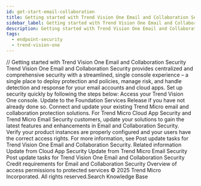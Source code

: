 ```yaml
---
id: get-start-email-collaboration
title: Getting started with Trend Vision One Email and Collaboration Security
sidebar_label: Getting started with Trend Vision One Email and Collaboration Security
description: Getting started with Trend Vision One Email and Collaboration Security
tags:
  - endpoint-security
  - trend-vision-one
---
```


/*<![CDATA[*/ $('#title').html($('meta[name=map-description]').attr('content')); /*]]>*/ Getting started with Trend Vision One Email and Collaboration Security Trend Vision One Email and Collaboration Security provides centralized and comprehensive security with a streamlined, single console experience – a single place to deploy protection and policies, manage risk, and handle detection and response for your email accounts and cloud apps. Set up security quickly by following the steps below: Access your Trend Vision One console. Update to the Foundation Services Release if you have not already done so. Connect and update your existing Trend Micro email and collaboration protection solutions. For Trend Micro Cloud App Security and Trend Micro Email Security customers, update your solutions to gain the latest features and enhancements in Email and Collaboration Security. Verify your product instances are properly configured and your users have the correct access rights. For more information, see Post update tasks for Trend Vision One Email and Collaboration Security. Related information Update from Cloud App Security Update from Trend Micro Email Security Post update tasks for Trend Vision One Email and Collaboration Security Credit requirements for Email and Collaboration Security Overview of access permissions to protected services © 2025 Trend Micro Incorporated. All rights reserved.Search Knowledge Base